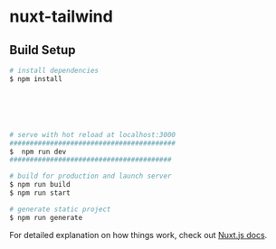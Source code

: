 # nuxt-tailwind

## Build Setup

```bash
# install dependencies
$ npm install






# serve with hot reload at localhost:3000
#########################################
$  npm run dev
########################################

# build for production and launch server
$ npm run build
$ npm run start

# generate static project
$ npm run generate
```

For detailed explanation on how things work, check out [Nuxt.js docs](https://nuxtjs.org).
